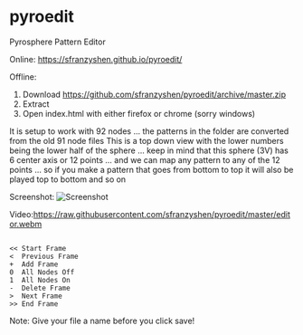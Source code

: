 # pyroedit
Pyrosphere Pattern Editor 

Online: https://sfranzyshen.github.io/pyroedit/

Offline:
1) Download https://github.com/sfranzyshen/pyroedit/archive/master.zip
2) Extract
3) Open index.html with either firefox or chrome (sorry windows)

It is setup to work with 92 nodes ... the patterns in the folder are converted from the old 91 node files 
This is a top down view with the lower numbers being the lower half of the sphere ... keep in mind that this sphere
(3V) has 6 center axis or 12 points ... and we can map any pattern to any of the 12 points ... so if you make a pattern that goes from bottom to top it will also be played top to bottom and so on  

Screenshot: ![Screenshot](https://raw.githubusercontent.com/sfranzyshen/pyroedit/master/Screenshot.png)

Video:https://raw.githubusercontent.com/sfranzyshen/pyroedit/master/editor.webm
```

<< Start Frame
<  Previous Frame
+  Add Frame
0  All Nodes Off
1  All Nodes On
-  Delete Frame
>  Next Frame
>> End Frame

```

Note: Give your file a name before you click save!
